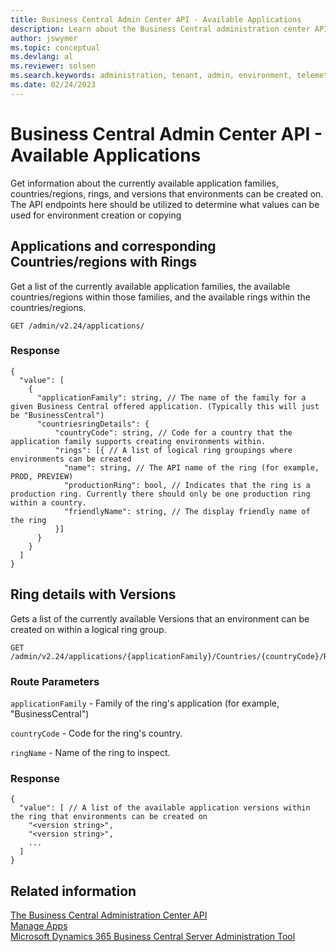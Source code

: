 ```yaml
---
title: Business Central Admin Center API - Available Applications
description: Learn about the Business Central administration center API for getting information about the applications.
author: jswymer
ms.topic: conceptual
ms.devlang: al
ms.reviewer: solsen
ms.search.keywords: administration, tenant, admin, environment, telemetry
ms.date: 02/24/2023
---
```


# Business Central Admin Center API - Available Applications

Get information about the currently available application families, countries/regions, rings, and versions that environments can be created on.
The API endpoints here should be utilized to determine what values can be used for environment creation or copying 

## Applications and corresponding Countries/regions with Rings
Get a list of the currently available application families, the available countries/regions within those families, and the available rings within the countries/regions.

```
GET /admin/v2.24/applications/
```

### Response

```
{
  "value": [
    {
      "applicationFamily": string, // The name of the family for a given Business Central offered application. (Typically this will just be "BusinessCentral")
      "countriesringDetails": {
          "countryCode": string, // Code for a country that the application family supports creating environments within.
          "rings": [{ // A list of logical ring groupings where environments can be created
            "name": string, // The API name of the ring (for example, PROD, PREVIEW)
            "productionRing": bool, // Indicates that the ring is a production ring. Currently there should only be one production ring within a country.
            "friendlyName": string, // The display friendly name of the ring
          }]
      }
    }
  ]
}
```

## Ring details with Versions
Gets a list of the currently available Versions that an environment can be created on within a logical ring group.

```
GET /admin/v2.24/applications/{applicationFamily}/Countries/{countryCode}/Rings/{ringName}
```

### Route Parameters

`applicationFamily` - Family of the ring's application (for example, "BusinessCentral")

`countryCode` - Code for the ring's country.

`ringName` - Name of the ring to inspect.


### Response
```
{
  "value": [ // A list of the available application versions within the ring that environments can be created on 
    "<version string>",
    "<version string>",
    ...
  ]
}
```

## Related information

[The Business Central Administration Center API](administration-center-api.md)  
[Manage Apps](tenant-admin-center-manage-apps.md)  
[Microsoft Dynamics 365 Business Central Server Administration Tool](administration-tool.md) 
